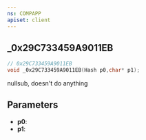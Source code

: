 ```yaml
---
ns: COMPAPP
apiset: client
---
```

## _0x29C733459A9011EB

```c
// 0x29C733459A9011EB
void _0x29C733459A9011EB(Hash p0,char* p1);
```

nullsub, doesn't do anything

## Parameters
* **p0**:
* **p1**: